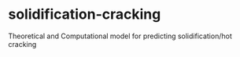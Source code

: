 # solidification-cracking
Theoretical and Computational model for predicting solidification/hot cracking 
